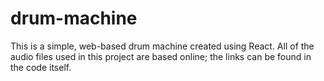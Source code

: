 # drum-machine
This is a simple, web-based drum machine created using React.
All of the audio files used in this project are based online; the links can be found in the code itself.
